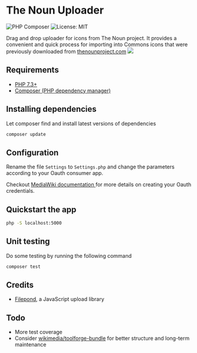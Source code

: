 
# The Noun Uploader 

![PHP Composer](https://github.com/samuelguebo/thenoun-uploader/workflows/PHP%20Composer/badge.svg) ![License: MIT](https://img.shields.io/badge/License-MIT-blue.svg)

Drag and drop uploader for icons from The Noun project. It provides a convenient and quick process for importing into Commons icons that were previously downloaded from [thenounproject.com](https://thenounproject.com/)
![](https://thenoun-uploader.toolforge.org/medias/thenoun-uploader-screenshot.png)

## Requirements

* [PHP 7.3+](https://www.php.net/downloads.php)
* [Composer (PHP dependency manager)](https://getcomposer.org/download/)

## Installing dependencies
Let composer find and install latest versions of dependencies
```bash 
composer update
```

## Configuration
Rename the file `Settings` to `Settings.php` and change the parameters according to your Oauth consumer app. 

Checkout [MediaWiki  documentation ](https://www.mediawiki.org/wiki/OAuth/For_Developers) for more details on creating your Oauth credentials.

## Quickstart the app
```bash
php -S localhost:5000
```

## Unit testing
Do some testing by running the following command 
```bash
composer test
```

## Credits
- [Filepond](https://github.com/pqina/filepond), a JavaScript upload library

## Todo
- More test coverage
- Consider [wikimedia/toolforge-bundle](https://packagist.org/packages/wikimedia/toolforge-bundle) for better structure and long-term maintenance